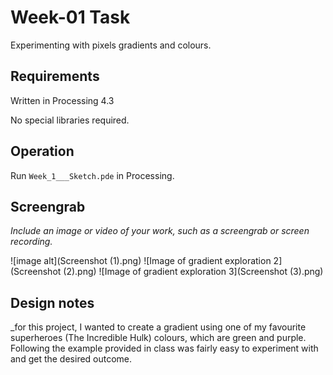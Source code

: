 # Week-01 Task

Experimenting with pixels gradients and colours.

## Requirements

Written in Processing 4.3

No special libraries required.

## Operation

Run `Week_1___Sketch.pde` in Processing.

## Screengrab

_Include an image or video of your work, such as a screengrab or screen recording._

![image alt](Screenshot (1).png)
![Image of gradient exploration 2](Screenshot (2).png)
![Image of gradient exploration 3](Screenshot (3).png)


## Design notes

_for this project, I wanted to create a gradient using one of my favourite superheroes (The Incredible Hulk) colours, which are green and purple. Following the example provided in class was fairly easy to experiment with and get the desired outcome. 
